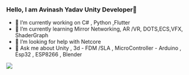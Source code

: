 ### Hello, I am Avinash Yadav Unity Developer👋


- 🔭 I’m currently working on C# , Python ,Flutter
- 🌱 I’m currently learning Mirror Networking, AR /VR, DOTS,ECS,VFX, ShaderGraph 
- 🤔 I’m looking for help with Netcore
- 💬 Ask me about Unity , 3d - FDM /SLA  , MicroController - Arduino , Esp32 , ESP8266  , Blender 


<img src="https://github-readme-stats.vercel.app/api?username=Avin19&&show_icons=true&title_color=66ff33&icon_color=bb2ade&text_color=daf7dc&bg_color=191919">
